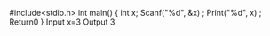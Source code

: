 #include<stdio.h>
int main() {
int x;
Scanf("%d", &x) ;
Print("%d", x) ;
Return0
}
Input x=3
Output 
3
